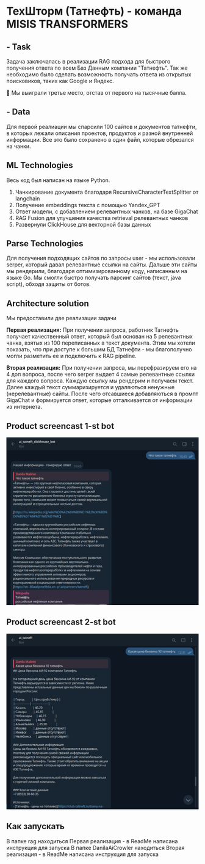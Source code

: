 # ТехШторм (Татнефть) - команда MISIS TRANSFORMERS
## - Task
Задача заключалась в реализации RAG подхода для быстрого получения ответа по всем Баз Данным компании "Татнефть". Так же необходимо было сделать возможность получать ответа из открытых поисковиков, таких как Google и Яндекс.

🥉 Мы выиграли третье место, отстав от первого на тысячные балла.
  

## - Data
Для первой реалиации мы спарсили 100 сайтов и документов татнефти, в которых лежали описания проектов, продуктов и разной внутренней информации. Все это было сохранено в один файл, которые обрезался на чанки.


## ML Technologies 
Весь код был написан на языке Python.
1) Чанкирование документа благодаря RecursiveCharacterTextSplitter от langchain
2) Получение embeddings текста с помощью Yandex_GPT
3) Ответ модели, с добавлением релевантных чанков, на базе GigaChat
4) RAG Fusion для улучшения качества retrieval релевантных чанков
5) Развернули ClickHouse для векторной базы данных

## Parse Technologies 
Для получения подходящих сайтов по запросы user - мы использовали serper, который давал релевантные ссылки на сайты. Дальше эти сайты мы рендерили, благодаря оптимизированному коду, написанным на языке Go. Мы смогли быстро получать парсинг сайтов (текст, java script), обходя защиты от ботов.

## Architecture solution
Мы предоставили две реализации задачи

**Первая реализация:** При получении запроса, работник Татнефть получает качественный ответ, который был основан на 5 релевантных чанка, взятых из 100 переписанных в текст документа. Этим мы хотели показать, что при доступе к большим БД Татнефти - мы благополучно могли разметить ее и подключить к RAG pipeline.

**Вторая реализация:** При получении запроса, мы перефразируем его на 4 доп вопроса, после чего serper выдает 4 самые релевантные ссылки для каждого вопроса. Каждую ссылку мы рендерим и получаем текст. Далее каждый текст суммаризируется и удаляються ненужные (нерелевантные) сайты. После чего отсавшиеся добавляються в промпт GigaChat и формируется ответ, которые отталкивается от информации из интернета.

## Product screencast 1-st bot
![image](https://github.com/MALINAYAGODA/Techstorm/blob/main/photo_1.jpg)
## Product screencast 2-st bot
![image](https://github.com/MALINAYAGODA/Techstorm/blob/main/photo_2.jpg)

## Как запускать
В папке rag находиться Первая реализация - в ReadMe написана инструкция для запуска
В папке DanilaAiCrowler находиться Вторая реализация - в ReadMe написана инструкция для запуска
